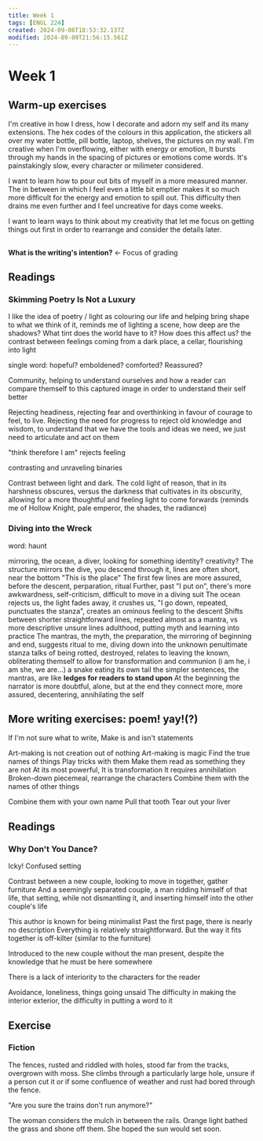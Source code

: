 ```yaml
---
title: Week 1
tags: [ENGL 224]
created: 2024-09-06T18:53:32.137Z
modified: 2024-09-09T21:56:15.561Z
---
```


# Week 1

## Warm-up exercises
I'm creative in how I dress, how I decorate and adorn my self and its many extensions. The hex codes of the colours in this application, the stickers all over my water bottle, pill bottle, laptop, shelves, the pictures on my wall. I'm creative when I'm overflowing, either with energy or emotion, It bursts through my hands in the spacing of pictures or emotions come words. It's painstakingly slow, every character or milimeter considered. 

I want to learn how to pour out bits of myself in a more measured manner. The in between in which I feel even a little bit emptier makes it so much more difficult for the energy and emotion to spill out. This difficulty then drains me even further and I feel uncreative for days come weeks. 

I want to learn ways to think about my creativity that let me focus on getting things out first in order to rearrange and consider the details later.

##

**What is the writing's intention?** <- Focus of grading

## Readings

### Skimming Poetry Is Not a Luxury

I like the idea of poetry / light as colouring our life and helping bring shape to what we think of it, reminds me of lighting a scene, how deep are the shadows? What tint does the world have to it? How does this affect us? the contrast between feelings coming from a dark place, a cellar, flourishing into light

single word: hopeful? emboldened? comforted? Reassured?

Community, helping to understand ourselves and how a reader can compare themself to this captured image in order to understand their self better

Rejecting headiness, rejecting fear and overthinking in favour of courage to feel, to live. Rejecting the need for progress to reject old knowledge and wisdom, to understand that we have the tools and ideas we need, we just need to articulate and act on them

"think therefore I am" rejects feeling

contrasting and unraveling binaries

Contrast between light and dark. The cold light of reason, that in its harshness obscures, versus the darkness that cultivates in its obscurity, allowing for a more thoughtful and feeling light to come forwards (reminds me of Hollow Knight, pale emperor, the shades, the radiance)

### Diving into the Wreck
word: haunt

mirroring, the ocean, a diver, looking for something
identity? creativity?
The structure mirrors the dive, you descend through it, lines are often short, near the bottom "This is the place"
The first few lines are more assured, before the descent, perparation, ritual
Further, past "I put on", there's more awkwardness, self-criticism, difficult to move in a diving suit
The ocean rejects us, the light fades away, it crushes us, 
"I go down, repeated, punctuates the stanza", creates an ominous feeling to the descent
Shifts between shorter straightforward lines, repeated almost as a mantra, vs more descriptive unsure lines
adulthood, putting myth and learning into practice
The mantras, the myth, the preparation, the mirroring of beginning and end, suggests ritual to me, diving down into the unknown
penultimate stanza talks of being rotted, destroyed, relates to leaving the known, obliterating themself to allow for transformation and communion (i am he, i am she, we are...)
a snake eating its own tail
the simpler sentences, the mantras, are like **ledges for readers to stand upon**
At the beginning the narrator is more doubtful, alone, but at the end they connect more, more assured, decentering, annihilating the self

## More writing exercises: poem! yay!(?)

If I'm not sure what to write, Make is and isn't statements

Art-making is not creation out of nothing
Art-making is magic
Find the true names of things
Play tricks with them
Make them read as something they are not
At its most powerful,
It is transformation
It requires annihilation
Broken-down piecemeal, rearrange the characters
Combine them with the names of other things

Combine them with your own name
Pull that tooth
Tear out your liver

## Readings

### Why Don't You Dance?

Icky!
Confused setting

Contrast between a new couple, looking to move in together, gather furniture
And a seemingly separated couple, a man ridding himself of that life, that setting, while not dismantling it, and inserting himself into the other couple's life

This author is known for being minimalist
Past the first page, there is nearly no description
Everything is relatively straightforward. But the way it fits together is off-kilter (similar to the furniture)

Introduced to the new couple without the man present, despite the knowledge that he must be here somewhere

There is a lack of interiority to the characters for the reader

Avoidance, loneliness, things going unsaid
The difficulty in making the interior exterior, the difficulty in putting a word to it

## Exercise

### Fiction

The fences, rusted and riddled with holes, stood far from the tracks, overgrown with moss. She climbs through a particularly large hole, unsure if a person cut it or if some confluence of weather and rust had bored through the fence.

"Are you sure the trains don't run anymore?"

The woman considers the mulch in between the rails. Orange light bathed the grass and shone off them. She hoped the sun would set soon.
